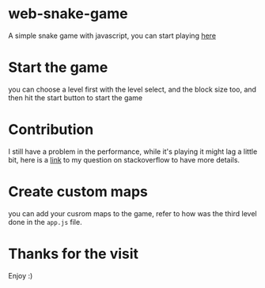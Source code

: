 # web-snake-game
A simple snake game with javascript, you can start playing [here](https://ayoubachak.github.io/web-snake-game/)
# Start the game
you can choose a level first with the level select, and the block size too, and then hit the start button to start the game
# Contribution 
I still have a problem in the performance, while it's playing it might lag a little bit, here is a [link](https://stackoverflow.com/questions/74438022/game-ticks-getting-slower-when-rendering-canvas-elements) to my question on stackoverflow to have more details.
# Create custom maps
you can add your cusrom maps to the game, refer to how was the third level done in the `app.js` file.
# Thanks for the visit
Enjoy :)

